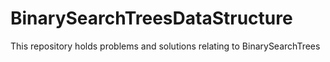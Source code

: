 # BinarySearchTreesDataStructure
This repository holds problems and solutions relating to BinarySearchTrees
